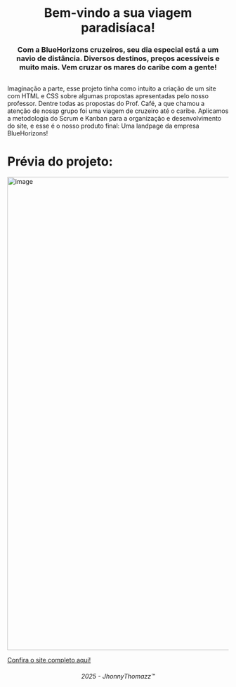 
<div align="center">
<h1>Bem-vindo a sua viagem paradisíaca!</h1>
<h3>Com a BlueHorizons cruzeiros, seu dia especial está a um navio de distância. Diversos destinos, preços acessíveis e muito mais. Vem cruzar os mares do caribe com a gente!</h3>
</div>

##

<P>Imaginação a parte, esse projeto tinha como intuito a criação de um site com HTML e CSS sobre algumas propostas apresentadas pelo nosso professor. Dentre todas as propostas do Prof. Café, a que chamou a atenção de nossp grupo foi uma viagem de cruzeiro até o caribe.
Aplicamos a metodologia do Scrum e Kanban para a organização e desenvolvimento do site, e esse é o nosso produto final: Uma landpage da empresa BlueHorizons!<br></P>

##

<h1> <bold>Prévia do projeto:</bold></h1>
<img width="1901" height="1079" alt="image" src="https://github.com/user-attachments/assets/80db0067-14f6-4d3b-81bb-e26eafcd4e55" />

[Confira o site completo aqui!](https://jhonnythomazz.github.io/BlueHorizonsUpdate/)

<div align="center">
<h6>2025 - JhonnyThomazz™</h6>
</div>





